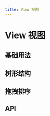 ```yaml
---
title: View 视图
---
```


# View 视图

## 基础用法

<preview path="./def.vue" />

## 树形结构

<preview path="./treeView.vue" />

## 拖拽排序

<preview path="./dragSort.vue" />

## API

<API src="./view.json" lang="zh"></API>
